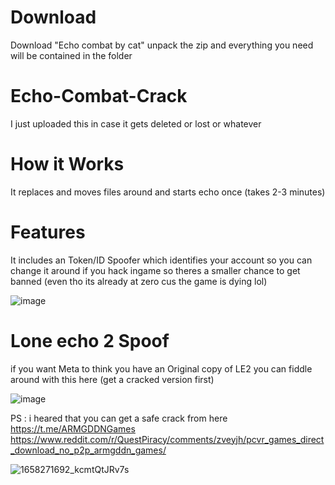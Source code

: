 # Download
Download "Echo combat by cat" unpack the zip and everything you need will be contained in the folder
# Echo-Combat-Crack
I just uploaded this in case it gets deleted or lost or whatever

# How it Works
It replaces and moves files around and starts echo once (takes 2-3 minutes)

# Features
It includes an Token/ID Spoofer which identifies your account so you can change it around if you hack ingame so theres a smaller chance to get banned (even tho its already at zero cus the game is dying lol)

![image](https://user-images.githubusercontent.com/118598934/231561216-25de63ef-de3c-4337-9ad6-d17725a66230.png)

# Lone echo 2 Spoof
if you want Meta to think you have an Original copy of LE2 you can fiddle around with this here (get a cracked version first)

![image](https://user-images.githubusercontent.com/118598934/231562118-8240fcef-d204-4273-9d84-5a7889665d7a.png)

PS : i heared that you can get a safe crack from here https://t.me/ARMGDDNGames
https://www.reddit.com/r/QuestPiracy/comments/zveyjh/pcvr_games_direct_download_no_p2p_armgddn_games/








![1658271692_kcmtQtJRv7s](https://user-images.githubusercontent.com/118598934/231563911-f801286a-264b-4aaf-ba90-c5027869c6c0.jpg)
